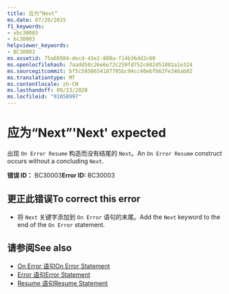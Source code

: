 ```yaml
---
title: 应为“Next”
ms.date: 07/20/2015
f1_keywords:
- vbc30003
- bc30003
helpviewer_keywords:
- BC30003
ms.assetid: 75a68984-decd-43e2-808a-f14b36dd2c60
ms.openlocfilehash: 7aadd58c26e6e72c259fd752c602d51881a1e324
ms.sourcegitcommit: bf5c5850654187705bc94cc40ebfb62fe346ab02
ms.translationtype: MT
ms.contentlocale: zh-CN
ms.lasthandoff: 09/23/2020
ms.locfileid: "91058997"
---
```

# <a name="next-expected"></a><span data-ttu-id="849a7-102">应为“Next”</span><span class="sxs-lookup"><span data-stu-id="849a7-102">'Next' expected</span></span>

<span data-ttu-id="849a7-103">出现 `On Error Resume` 构造而没有结尾的 `Next`。</span><span class="sxs-lookup"><span data-stu-id="849a7-103">An `On Error Resume` construct occurs without a concluding `Next`.</span></span>  
  
 <span data-ttu-id="849a7-104">**错误 ID：** BC30003</span><span class="sxs-lookup"><span data-stu-id="849a7-104">**Error ID:** BC30003</span></span>  
  
## <a name="to-correct-this-error"></a><span data-ttu-id="849a7-105">更正此错误</span><span class="sxs-lookup"><span data-stu-id="849a7-105">To correct this error</span></span>  
  
- <span data-ttu-id="849a7-106">将 `Next` 关键字添加到 `On Error` 语句的末尾。</span><span class="sxs-lookup"><span data-stu-id="849a7-106">Add the `Next` keyword to the end of the `On Error` statement.</span></span>  
  
## <a name="see-also"></a><span data-ttu-id="849a7-107">请参阅</span><span class="sxs-lookup"><span data-stu-id="849a7-107">See also</span></span>

- [<span data-ttu-id="849a7-108">On Error 语句</span><span class="sxs-lookup"><span data-stu-id="849a7-108">On Error Statement</span></span>](../language-reference/statements/on-error-statement.md)
- [<span data-ttu-id="849a7-109">Error 语句</span><span class="sxs-lookup"><span data-stu-id="849a7-109">Error Statement</span></span>](../language-reference/statements/error-statement.md)
- [<span data-ttu-id="849a7-110">Resume 语句</span><span class="sxs-lookup"><span data-stu-id="849a7-110">Resume Statement</span></span>](../language-reference/statements/resume-statement.md)
